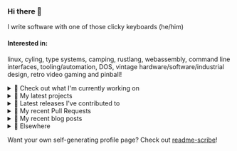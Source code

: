 ### Hi there 👋

I write software with one of those clicky keyboards (he/him)

#### Interested in:
linux, cyling, type systems, camping, rustlang, webassembly, command line interfaces, tooling/automation, DOS, vintage hardware/software/industrial design, retro video gaming and pinball!
<details><summary>👀 Check out what I'm currently working on</summary><br />

- [rickycodes/pve-no-subscription](https://github.com/rickycodes/pve-no-subscription) - Proxmox VE No-Subscription Removal (2 weeks ago)
- [MetaMask/metamask-mobile](https://github.com/MetaMask/metamask-mobile) - Mobile web browser providing access to websites that use the Ethereum blockchain (3 weeks ago)
- [MetaMask/action-publish-release](https://github.com/MetaMask/action-publish-release) -  (2 months ago)
- [MetaMask/contract-metadata](https://github.com/MetaMask/contract-metadata) - A mapping of ethereum contract addresses to broadly accepted icons for those addresses. (2 months ago)
- [MetaMask/metamask-module-template](https://github.com/MetaMask/metamask-module-template) - A simple template repository for starting new modules in the latest MetaMask fashion. (2 months ago)
</details>

<details><summary>🌱 My latest projects</summary><br />

- [rickycodes/kitties](https://github.com/rickycodes/kitties) - micro site to browse CryptoKitties
- [rickycodes/pve-no-subscription](https://github.com/rickycodes/pve-no-subscription) - Proxmox VE No-Subscription Removal
- [rickycodes/ftse-rs](https://github.com/rickycodes/ftse-rs) - scrape and filter hl.co.uk market summaries
- [rickycodes/card](https://github.com/rickycodes/card) - npx business card built with rust targeting wasm
- [rickycodes/dat-proxy-browser](https://github.com/rickycodes/dat-proxy-browser) - Rough sketch of a decentralised (supporting DAT) mobile web browser built with react-native
</details>

<details><summary>🔭 Latest releases I've contributed to</summary><br />

- [MetaMask/metamask-mobile](https://github.com/MetaMask/metamask-mobile) ([v5.8.1](https://github.com/MetaMask/metamask-mobile/releases/tag/v5.8.1), 1 week ago) - Mobile web browser providing access to websites that use the Ethereum blockchain
- [MetaMask/controllers](https://github.com/MetaMask/controllers) ([v32.0.2](https://github.com/MetaMask/controllers/releases/tag/v32.0.2), 1 week ago) - Collection of platform-agnostic modules for creating secure data models for cryptocurrency wallets
- [MetaMask/snaps-monorepo](https://github.com/MetaMask/snaps-monorepo) ([v0.22.2](https://github.com/MetaMask/snaps-monorepo/releases/tag/v0.22.2), 1 week ago) - Monorepo for Snaps dependencies.
- [MetaMask/metamask-extension](https://github.com/MetaMask/metamask-extension) ([v10.20.0](https://github.com/MetaMask/metamask-extension/releases/tag/v10.20.0), 3 weeks ago) - :globe_with_meridians: :electric_plug: The MetaMask browser extension enables browsing Ethereum blockchain enabled websites
- [MetaMask/contract-metadata](https://github.com/MetaMask/contract-metadata) ([v2.0.0](https://github.com/MetaMask/contract-metadata/releases/tag/v2.0.0), 1 month ago) - A mapping of ethereum contract addresses to broadly accepted icons for those addresses.
</details>

<details><summary>🔨 My recent Pull Requests</summary><br />

- [Bump actions](https://github.com/MetaMask/controllers/pull/944) on [MetaMask/controllers](https://github.com/MetaMask/controllers) (today)
- [Bump actions](https://github.com/MetaMask/metamask-mobile/pull/5144) on [MetaMask/metamask-mobile](https://github.com/MetaMask/metamask-mobile) (today)
- [make replacement case insensitive](https://github.com/rickycodes/pve-no-subscription/pull/8) on [rickycodes/pve-no-subscription](https://github.com/rickycodes/pve-no-subscription) (2 weeks ago)
- [Add slack-github-action](https://github.com/MetaMask/controllers/pull/928) on [MetaMask/controllers](https://github.com/MetaMask/controllers) (2 weeks ago)
- [Move scripts to matrix](https://github.com/MetaMask/metamask-mobile/pull/5076) on [MetaMask/metamask-mobile](https://github.com/MetaMask/metamask-mobile) (3 weeks ago)
</details>

<details><summary>📜 My recent blog posts</summary><br />

- [Publishing my Website to the peer-to-peer Web](//ricky.codes/blog/posts/publishing-to-the-peer-to-peer-web/) (4 years ago)
</details>

<details><summary>🔗 Elsewhere</summary><br />

- Web: https://ricky.codes
- Twitter: https://twitter.com/rickycodes
- Blog: https://ricky.codes/blog
</details>

Want your own self-generating profile page? Check out [readme-scribe](https://github.com/muesli/readme-scribe)!

